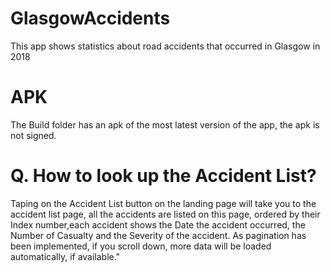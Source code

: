# GlasgowAccidents
This app shows statistics about road accidents that occurred in Glasgow in 2018

# APK
The Build folder has an apk of the most latest version of the app, the apk is not signed.

# Q. How to look up the Accident List?
Taping on the Accident List button on the landing page will take you to the accident list page, all the accidents are listed on this page, ordered by their Index number,each accident shows the Date the accident occurred, the Number of Casualty and the Severity of the accident. As pagination has been implemented, if you scroll
down, more data will be loaded automatically, if available."
